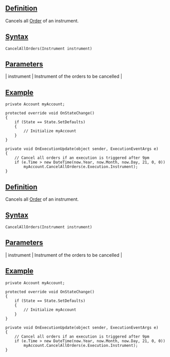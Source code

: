 ## [Definition](https://developer.ninjatrader.com/docs/desktop/accounts_cancelallorders\#definition)

Cancels all [Order](https://developer.ninjatrader.com/docs/desktop/order) of an instrument.

## [Syntax](https://developer.ninjatrader.com/docs/desktop/accounts_cancelallorders\#syntax)

`CancelAllOrders(Instrument instrument)`

## [Parameters](https://developer.ninjatrader.com/docs/desktop/accounts_cancelallorders\#parameters)

| instrument | Instrument of the orders to be cancelled |

## [Example](https://developer.ninjatrader.com/docs/desktop/accounts_cancelallorders\#example)

```jsx-150469391 csharp
private Account myAccount;

protected override void OnStateChange()
{
    if (State == State.SetDefaults)
    {
        // Initialize myAccount
    }
}

private void OnExecutionUpdate(object sender, ExecutionEventArgs e)
{
    // Cancel all orders if an execution is triggered after 9pm
    if (e.Time > new DateTime(now.Year, now.Month, now.Day, 21, 0, 0))
        myAccount.CancelAllOrders(e.Execution.Instrument);
}

```

## [Definition](https://developer.ninjatrader.com/docs/desktop/accounts_cancelallorders\#definition)

Cancels all [Order](https://developer.ninjatrader.com/docs/desktop/order) of an instrument.

## [Syntax](https://developer.ninjatrader.com/docs/desktop/accounts_cancelallorders\#syntax)

`CancelAllOrders(Instrument instrument)`

## [Parameters](https://developer.ninjatrader.com/docs/desktop/accounts_cancelallorders\#parameters)

| instrument | Instrument of the orders to be cancelled |

## [Example](https://developer.ninjatrader.com/docs/desktop/accounts_cancelallorders\#example)

```jsx-150469391 csharp
private Account myAccount;

protected override void OnStateChange()
{
    if (State == State.SetDefaults)
    {
        // Initialize myAccount
    }
}

private void OnExecutionUpdate(object sender, ExecutionEventArgs e)
{
    // Cancel all orders if an execution is triggered after 9pm
    if (e.Time > new DateTime(now.Year, now.Month, now.Day, 21, 0, 0))
        myAccount.CancelAllOrders(e.Execution.Instrument);
}

```